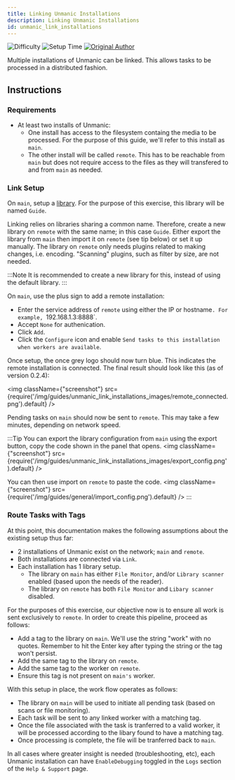```yaml
---
title: Linking Unmanic Installations
description: Linking Unmanic Installations
id: unmanic_link_installations
---
```

![Difficulty](https://img.shields.io/badge/Difficulty-moderate-orange?style=flat)
![Setup Time](https://img.shields.io/badge/Setup%20Time-10%20minutes-orange?style=flat)
[![Original Author](https://img.shields.io/badge/Original%20Author-fredrikbaberg-lightgrey?style=flat?style=plastic&logo=github)](https://github.com/fredrikbaberg)

Multiple installations of Unmanic can be linked. This allows tasks to be processed in a distributed fashion.

## Instructions

### Requirements

- At least two installs of Unmanic:
    - One install has access to the filesystem containg the media to be processed. For the purpose of this guide, we'll refer to this install as `main`.
    - The other install will be called `remote`. This has to be reachable from `main` but does not require access to the files as they will transfered to and from `main` as needed.

### Link Setup

On `main`, setup a [library](/docs/configuration/libraries/adding_libraries). For the purpose of this exercise, this library will be named `Guide`.

Linking relies on libraries sharing a common name. Therefore, create a new library on `remote` with the same name; in this case `Guide`. Either export the library from `main` then import it on `remote` (see tip below) or set it up manually. The library on `remote` only needs plugins related to making changes, i.e. encoding. "Scanning" plugins, such as filter by size, are not needed.

:::Note
It is recommended to create a new library for this, instead of using the default library.
:::

On `main`, use the plus sign to add a remote installation:
- Enter the service address of `remote` using either the IP or hostname`. For example, `192.168.1.3:8888`.
- Accept `None` for authenication.
- Click `Add`.
- Click the `Configure` icon and enable `Send tasks to this installation when workers are available`.

Once setup, the once grey logo should now turn blue. This indicates the remote installation is connected. The final result should look like this (as of version 0.2.4):

<img className={"screenshot"} src={require('/img/guides/unmanic_link_installations_images/remote_connected.png').default} />

Pending tasks on `main` should now be sent to `remote`. This may take a few minutes, depending on network speed.

:::Tip
You can export the library configuration from `main` using the export button, copy the code shown in the panel that opens.
<img className={"screenshot"} src={require('/img/guides/unmanic_link_installations_images/export_config.png').default} />

You can then use import on `remote` to paste the code. 
<img className={"screenshot"} src={require('/img/guides/general/import_config.png').default} />
:::

### Route Tasks with Tags

At this point, this documentation makes the following assumptions about the existing setup thus far:
- 2 installations of Unmanic exist on the network; `main` and `remote`.
- Both installations are connected via `Link`.
- Each installation has 1 library setup.
    - The library on `main` has either `File Monitor`, and/or `Library scanner` enabled (based upon the needs of the reader).
    - The library on `remote` has both `File Monitor` and `Libary scanner` disabled.

For the purposes of this exercise, our objective now is to ensure all work is sent exclusively to `remote`. In order to create this pipeline, proceed as follows:
- Add a tag to the library on `main`. We'll use the string "work" with no quotes. Remember to hit the Enter key after typing the string or the tag won't persist.
- Add the same tag to the library on `remote`.
- Add the same tag to the worker on `remote`.
- Ensure this tag is not present on `main's` worker.

With this setup in place, the work flow operates as follows:
- The library on `main` will be used to initiate all pending task (based on scans or file monitoring).
- Each task will be sent to any linked worker with a matching tag.
- Once the file associated with the task is tranferred to a valid worker, it will be processed according to the libary found to have a matching tag.
- Once processing is complete, the file will be tranferred back to `main`.

In all cases where greater insight is needed (troubleshooting, etc), each Unmanic installation can have `EnableDebugging` toggled in the `Logs` section of the `Help & Support` page.
